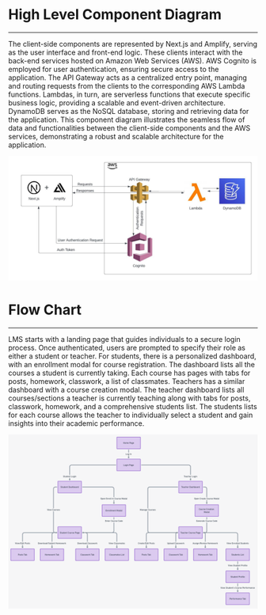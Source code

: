 # High Level Component Diagram

---

The client-side components are represented by Next.js and Amplify, serving as the user interface and front-end logic. These clients interact with the back-end services hosted on Amazon Web Services (AWS). AWS Cognito is employed for user authentication, ensuring secure access to the application. The API Gateway acts as a centralized entry point, managing and routing requests from the clients to the corresponding AWS Lambda functions. Lambdas, in turn, are serverless functions that execute specific business logic, providing a scalable and event-driven architecture. DynamoDB serves as the NoSQL database, storing and retrieving data for the application. This component diagram illustrates the seamless flow of data and functionalities between the client-side components and the AWS services, demonstrating a robust and scalable architecture for the application.

![component-diagram](./public/component-diagram.jpeg)

# Flow Chart

---

LMS starts with a landing page that guides individuals to a secure login process. Once authenticated, users are prompted to specify their role as either a student or teacher. For students, there is a personalized dashboard, with an enrollment modal for course registration. The dashboard lists all the courses a student is currently taking. Each course has pages with tabs for posts, homework, classwork, a list of classmates. Teachers has a similar dashboard with a course creation modal. The teacher dashboard lists all courses/sections a teacher is currently teaching along with tabs for posts, classwork, homework, and a comprehensive students list. The students lists for each course allows the teacher to individually select a student and gain insights into their academic performance.

![flow-chart](./public/flow-chart.png)
